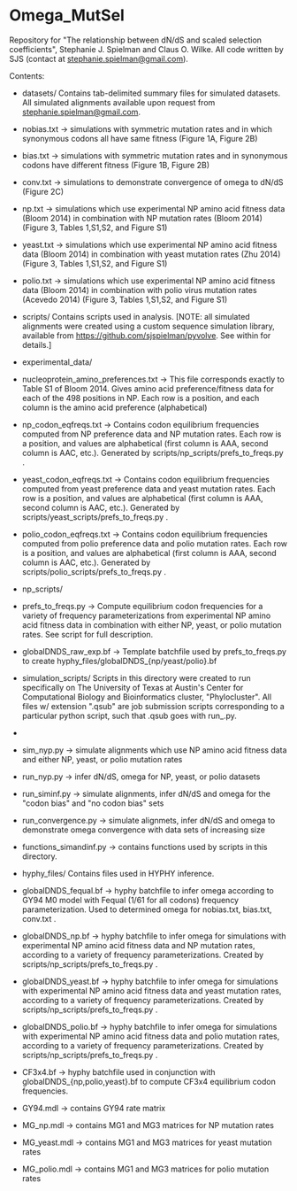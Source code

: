 Omega_MutSel
============

Repository for "The relationship between dN/dS and scaled selection coefficients", Stephanie J. Spielman and Claus O. Wilke.
All code written by SJS (contact at stephanie.spielman@gmail.com).

Contents: 

* datasets/  Contains tab-delimited summary files for simulated datasets.  All simulated alignments available upon request from stephanie.spielman@gmail.com.
 * nobias.txt -> simulations with symmetric mutation rates and in which synonymous codons all have same fitness (Figure 1A, Figure 2B)
 * bias.txt   -> simulations with symmetric mutation rates and in synonymous codons have different fitness (Figure 1B, Figure 2B)
 * conv.txt   -> simulations to demonstrate convergence of omega to dN/dS (Figure 2C)
 * np.txt     -> simulations which use experimental NP amino acid fitness data (Bloom 2014) in combination with NP mutation rates (Bloom 2014) (Figure 3, Tables 1,S1,S2, and Figure S1)
 * yeast.txt  -> simulations which use experimental NP amino acid fitness data (Bloom 2014) in combination with yeast mutation rates (Zhu 2014) (Figure 3, Tables 1,S1,S2, and Figure S1)
 * polio.txt  -> simulations which use experimental NP amino acid fitness data (Bloom 2014) in combination with polio virus mutation rates (Acevedo 2014) (Figure 3, Tables 1,S1,S2, and Figure S1)

* scripts/ Contains scripts used in analysis. [NOTE: all simulated alignments were created using a custom sequence simulation library, available from https://github.com/sjspielman/pyvolve. See within for details.]

 * experimental_data/
  * nucleoprotein_amino_preferences.txt -> This file corresponds exactly to Table S1 of Bloom 2014. Gives amino acid preference/fitness data for each of the 498 positions in NP. Each row is a position, and each column is the amino acid preference (alphabetical)
  * np_codon_eqfreqs.txt                -> Contains codon equilibrium frequencies computed from NP preference data and NP mutation rates. Each row is a position, and values are alphabetical (first column is AAA, second column is AAC, etc.). Generated by scripts/np_scripts/prefs_to_freqs.py .
  * yeast_codon_eqfreqs.txt             -> Contains codon equilibrium frequencies computed from yeast preference data and yeast mutation rates. Each row is a position, and values are alphabetical (first column is AAA, second column is AAC, etc.). Generated by scripts/yeast_scripts/prefs_to_freqs.py .
  * polio_codon_eqfreqs.txt             -> Contains codon equilibrium frequencies computed from polio preference data and polio mutation rates. Each row is a position, and values are alphabetical (first column is AAA, second column is AAC, etc.). Generated by scripts/polio_scripts/prefs_to_freqs.py .

 * np_scripts/
  * prefs_to_freqs.py      -> Compute equilibrium codon frequencies for a variety of frequency parameterizations from experimental NP amino acid fitness data in combination with either NP, yeast, or polio mutation rates. See script for full description.
  * globalDNDS_raw_exp.bf  -> Template batchfile used by prefs_to_freqs.py to create hyphy_files/globalDNDS_{np/yeast/polio}.bf

 * simulation_scripts/   Scripts in this directory were created to run specifically on The University of Texas at Austin's Center for Computational Biology and Bioinformatics cluster, "Phylocluster". All files w/ extension ".qsub" are job submission scripts corresponding to a particular python script, such that <xyz>.qsub goes with run_<xyz>.py.
  * 
  * sim_nyp.py            -> simulate alignments which use NP amino acid fitness data and either NP, yeast, or polio mutation rates
  * run_nyp.py             -> infer dN/dS, omega for NP, yeast, or polio datasets
  * run_siminf.py          -> simulate alignments, infer dN/dS and omega for the "codon bias" and "no codon bias" sets
  * run_convergence.py     -> simulate alignmets, infer dN/dS and omega to demonstrate omega convergence with data sets of increasing size
  * functions_simandinf.py -> contains functions used by scripts in this directory.

 * hyphy_files/        Contains files used in HYPHY inference.
  * globalDNDS_fequal.bf -> hyphy batchfile to infer omega according to GY94 M0 model with Fequal (1/61 for all codons) frequency parameterization. Used to determined omega for nobias.txt, bias.txt, conv.txt .
  * globalDNDS_np.bf     -> hyphy batchfile to infer omega for simulations with experimental NP amino acid fitness data and NP mutation rates, according to a variety of frequency parameterizations. Created by scripts/np_scripts/prefs_to_freqs.py .
  * globalDNDS_yeast.bf  -> hyphy batchfile to infer omega for simulations with experimental NP amino acid fitness data and yeast mutation rates, according to a variety of frequency parameterizations. Created by scripts/np_scripts/prefs_to_freqs.py .
  * globalDNDS_polio.bf  -> hyphy batchfile to infer omega for simulations with experimental NP amino acid fitness data and polio mutation rates, according to a variety of frequency parameterizations. Created by scripts/np_scripts/prefs_to_freqs.py .
  * CF3x4.bf             -> hyphy batchfile used in conjunction with globalDNDS_{np,polio,yeast}.bf to compute CF3x4 equilibrium codon frequencies.
  * GY94.mdl             -> contains GY94 rate matrix
  * MG_np.mdl            -> contains MG1 and MG3 matrices for NP mutation rates 
  * MG_yeast.mdl         -> contains MG1 and MG3 matrices for yeast mutation rates 
  * MG_polio.mdl         -> contains MG1 and MG3 matrices for polio mutation rates 











